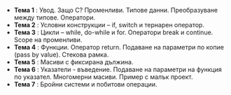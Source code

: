 - **Тема 1** : Увод. Защо C? Променливи. Типове данни. Преобразуване между типове. Оператори.  
- **Тема 2** : Условни конструкции – if, switch и тернарен оператор.  
- **Тема 3** : Цикли – while, do-while и for. Оператори break и continue. Scope на променливи.  
- **Тема 4** : Функции. Оператор return. Подаване на параметри по копие (pass by value). Стекова рамка.  
- **Тема 5** : Масиви с фиксирана дължина.  
- **Тема 6** : Указатели - въведение. Подаване на параметри на функция по указател. Многомерни масиви. Пример с малък проект.  
- **Тема 7** : Бройни системи и побитови операции.  

